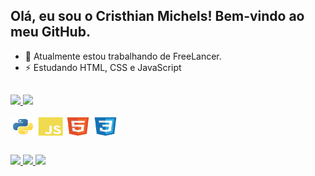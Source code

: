## Olá, eu sou o Cristhian Michels! Bem-vindo ao meu GitHub.

- 🔭 Atualmente estou trabalhando de FreeLancer.
- ⚡ Estudando HTML, CSS e JavaScript

##
<div>
  <a href="https://beacons.ai/CristhianMichels">
    <img height="180em" src="https://github-readme-stats.vercel.app/api?username=CristhianMichels&show_icons=true&theme=dark&include_all_commits=true&count_private=true"/>
    <img height="172em" src="https://github-readme-stats.vercel.app/api/top-langs/?username=CristhianMichels&layout=compact&langs_count=16&theme=dark"/>
  </a>
</div>


</div>

<div style="display: inline_block"><br>
  <img align="center" alt="Cris-Python" height="30" width="40" src="https://raw.githubusercontent.com/devicons/devicon/master/icons/python/python-original.svg">
  <img align="center" alt="Cris-Js" height="30" width="40" src="https://raw.githubusercontent.com/devicons/devicon/master/icons/javascript/javascript-plain.svg">
  <img align="center" alt="Cris-HTML" height="30" width="40" src="https://raw.githubusercontent.com/devicons/devicon/master/icons/html5/html5-original.svg">
  <img align="center" alt="Cris-CSS" height="30" width="40" src="https://raw.githubusercontent.com/devicons/devicon/master/icons/css3/css3-original.svg">
</div>

##

<div>
 
  <a href="https://instagram.com/cris.michelss" target="_blank">
    <img src="https://img.shields.io/badge/Instagram-3F2A60?style=for-the-badge&logo=instagram&logoColor=white" target="_blank"/>
  </a>

  <a href="https://https://discord.com/users/541039517008658434" target="_blank">
    <img src="https://img.shields.io/badge/Discord-7289DA?style=for-the-badge&logo=discord&logoColor=white" target="_blank"/>
  </a>
  <a href="mailto:cristhianpostmichelscpm@gmail.com" target="_blank">
    <img src="https://img.shields.io/badge/-Gmail-323333?style=for-the-badge&logo=gmail&logoColor=white" target="_blank"/>
  </a>
  
</div>
